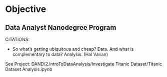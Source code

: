 # Objective

## Data Analyst Nanodegree Program

CITATIONS:
- So what’s getting ubiquitous and cheap? Data. And what is complementary to data? Analysis. 
(Hal Varian)

See Project:
DAND/2.IntroToDataAnalysis/Investigate Titanic Dataset/Titanic Dataset Analysis.ipynb
